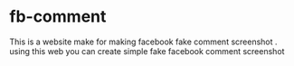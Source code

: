# fb-comment
This is a website make for making facebook fake comment screenshot . using this web you can create simple fake facebook comment screenshot
